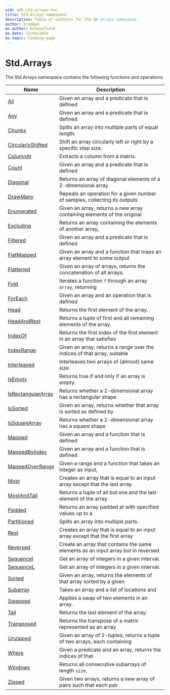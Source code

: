 ```yaml
---
uid: qdk.std.arrays-toc
title: Std.Arrays namespace
description: Table of contents for the Q# Arrays namespace
author: bradben
ms.author: brbenefield
ms.date: 11/04/2024
ms.topic: landing-page
---
```


# Std.Arrays

The Std.Arrays namespace contains the following functions and operations:


| Name | Description |
|------|-------------|
| [All](xref:Qdk.Std.Arrays.All) | Given an array and a predicate that is defined |
| [Any](xref:Qdk.Std.Arrays.Any) | Given an array and a predicate that is defined |
| [Chunks](xref:Qdk.Std.Arrays.Chunks) | Splits an array into multiple parts of equal length. |
| [CircularlyShifted](xref:Qdk.Std.Arrays.CircularlyShifted) | Shift an array circularly left or right by a specific step size. |
| [ColumnAt](xref:Qdk.Std.Arrays.ColumnAt) | Extracts a column from a matrix. |
| [Count](xref:Qdk.Std.Arrays.Count) | Given an array and a predicate that is defined |
| [Diagonal](xref:Qdk.Std.Arrays.Diagonal) | Returns an array of diagonal elements of a 2-dimensional array |
| [DrawMany](xref:Qdk.Std.Arrays.DrawMany) | Repeats an operation for a given number of samples, collecting its outputs |
| [Enumerated](xref:Qdk.Std.Arrays.Enumerated) | Given an array, returns a new array containing elements of the original |
| [Excluding](xref:Qdk.Std.Arrays.Excluding) | Returns an array containing the elements of another array, |
| [Filtered](xref:Qdk.Std.Arrays.Filtered) | Given an array and a predicate that is defined |
| [FlatMapped](xref:Qdk.Std.Arrays.FlatMapped) | Given an array and a function that maps an array element to some output |
| [Flattened](xref:Qdk.Std.Arrays.Flattened) | Given an array of arrays, returns the concatenation of all arrays. |
| [Fold](xref:Qdk.Std.Arrays.Fold) | Iterates a function `f` through an array `array`, returning |
| [ForEach](xref:Qdk.Std.Arrays.ForEach) | Given an array and an operation that is defined |
| [Head](xref:Qdk.Std.Arrays.Head) | Returns the first element of the array. |
| [HeadAndRest](xref:Qdk.Std.Arrays.HeadAndRest) | Returns a tuple of first and all remaining elements of the array. |
| [IndexOf](xref:Qdk.Std.Arrays.IndexOf) | Returns the first index of the first element in an array that satisfies |
| [IndexRange](xref:Qdk.Std.Arrays.IndexRange) | Given an array, returns a range over the indices of that array, suitable |
| [Interleaved](xref:Qdk.Std.Arrays.Interleaved) | Interleaves two arrays of (almost) same size. |
| [IsEmpty](xref:Qdk.Std.Arrays.IsEmpty) | Returns true if and only if an array is empty. |
| [IsRectangularArray](xref:Qdk.Std.Arrays.IsRectangularArray) | Returns whether a 2-dimensional array has a rectangular shape |
| [IsSorted](xref:Qdk.Std.Arrays.IsSorted) | Given an array, returns whether that array is sorted as defined by |
| [IsSquareArray](xref:Qdk.Std.Arrays.IsSquareArray) | Returns whether a 2-dimensional array has a square shape |
| [Mapped](xref:Qdk.Std.Arrays.Mapped) | Given an array and a function that is defined |
| [MappedByIndex](xref:Qdk.Std.Arrays.MappedByIndex) | Given an array and a function that is defined |
| [MappedOverRange](xref:Qdk.Std.Arrays.MappedOverRange) | Given a range and a function that takes an integer as input, |
| [Most](xref:Qdk.Std.Arrays.Most) | Creates an array that is equal to an input array except that the last array |
| [MostAndTail](xref:Qdk.Std.Arrays.MostAndTail) | Returns a tuple of all but one and the last element of the array. |
| [Padded](xref:Qdk.Std.Arrays.Padded) | Returns an array padded at with specified values up to a |
| [Partitioned](xref:Qdk.Std.Arrays.Partitioned) | Splits an array into multiple parts. |
| [Rest](xref:Qdk.Std.Arrays.Rest) | Creates an array that is equal to an input array except that the first array |
| [Reversed](xref:Qdk.Std.Arrays.Reversed) | Create an array that contains the same elements as an input array but in reversed |
| [SequenceI](xref:Qdk.Std.Arrays.SequenceI) | Get an array of integers in a given interval. |
| [SequenceL](xref:Qdk.Std.Arrays.SequenceL) | Get an array of integers in a given interval. |
| [Sorted](xref:Qdk.Std.Arrays.Sorted) | Given an array, returns the elements of that array sorted by a given |
| [Subarray](xref:Qdk.Std.Arrays.Subarray) | Takes an array and a list of locations and |
| [Swapped](xref:Qdk.Std.Arrays.Swapped) | Applies a swap of two elements in an array. |
| [Tail](xref:Qdk.Std.Arrays.Tail) | Returns the last element of the array. |
| [Transposed](xref:Qdk.Std.Arrays.Transposed) | Returns the transpose of a matrix represented as an array |
| [Unzipped](xref:Qdk.Std.Arrays.Unzipped) | Given an array of 2-tuples, returns a tuple of two arrays, each containing |
| [Where](xref:Qdk.Std.Arrays.Where) | Given a predicate and an array, returns the indices of that |
| [Windows](xref:Qdk.Std.Arrays.Windows) | Returns all consecutive subarrays of length `size`. |
| [Zipped](xref:Qdk.Std.Arrays.Zipped) | Given two arrays, returns a new array of pairs such that each pair |
